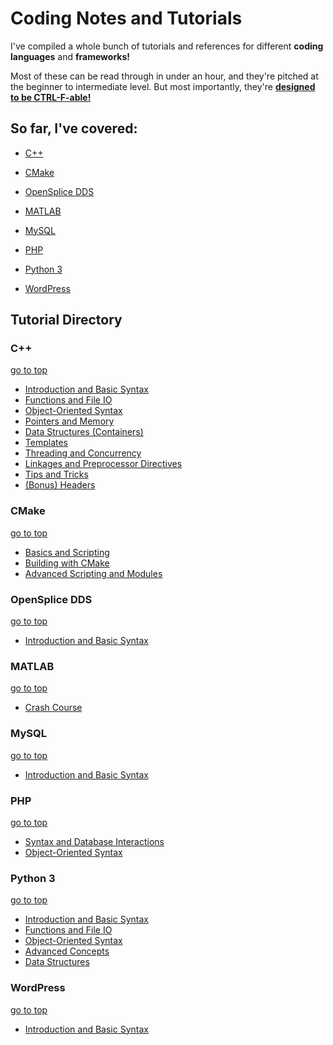 # Coding Notes and Tutorials

I've compiled a whole bunch of tutorials and references for different **coding languages** and **frameworks!** 



Most of these can be read through in under an hour, and they're pitched at the beginner to intermediate level. But most importantly, they're **<u>designed to be CTRL-F-able!</u>**

  



## So far, I've covered: <a name="top"></a>

- [C++](#C++)

- [CMake](#CMake)

- [OpenSplice DDS](#OpenSplice%20DDS)

- [MATLAB](#MATLAB)

- [MySQL](#MySQL)

- [PHP](#PHP)

- [Python 3](#Python%203)

- [WordPress](#WordPress)

  

## Tutorial Directory

### C++ <a name="C++"></a>

[go to top](#top)

- [Introduction and Basic Syntax](./C++/01%20C++%20-%20Introduction.md)
- [Functions and File IO](./C++/02%20C++%20-%20Functions%20and%20File%20IO.md)
- [Object-Oriented Syntax](./C++/03%20C++%20-%20Object-Oriented%20Syntax.md)
- [Pointers and Memory](./C++/04%20C++%20-%20Pointers%20and%20Memory.md)
- [Data Structures (Containers)](./C++/05%20C++%20-%20Data%20Structures%20(Containers).md)
- [Templates](./C++/06%20C++%20-%20Templates.md)
- [Threading and Concurrency](./C++/07%20C++%20-%20Threading%20and%20Concurrency.md)
- [Linkages and Preprocessor Directives](./C++/08%20C++%20-%20Linkages%20and%20Preprocessor%20Directives.md)
- [Tips and Tricks](./C++/09%20C++%20-%20Tips%20and%20Tricks.md)
- [(Bonus) Headers](./C++/Bonus%20Notes/BONUS%20C++%20-%20Headers.md)



### CMake <a name="CMake"></a>

[go to top](#top)

- [Basics and Scripting](./CMake/01%20CMake%20-%20Basics%20and%20Scripting.md)
- [Building with CMake](./CMake/02%20CMake%20-%20Building%20with%20CMake.md)
- [Advanced Scripting and Modules](./CMake/03%20CMake%20-%20Advanced%20Scripting%20and%20Modules.md)



### OpenSplice DDS <a name="OpenSplice DDS"></a>

[go to top](#top)

- [Introduction and Basic Syntax](./DDS/OpenSplice%20DDS%20(C++%20API)/01%20DDS%20-%20Introduction.md)



### MATLAB <a name="MATLAB"></a>

[go to top](#top)

- [Crash Course](./MATLAB/MATLAB%20Crash%20Course.md)



### MySQL <a name="MySQL"></a>

[go to top](#top)

- [Introduction and Basic Syntax](./MySQL/01%20MySQL%20-%20Introduction.md)



### PHP <a name="PHP"></a>

[go to top](#top)

- [Syntax and Database Interactions](./PHP/01%20PHP%20-%20Syntax%20and%20DB%20Interactions.md)
- [Object-Oriented Syntax](./PHP/02%20PHP%20-%20Object-Oriented%20Syntax.md)



### Python 3 <a name="Python 3"></a>

[go to top](#top)

- [Introduction and Basic Syntax](./Python%203/01%20Python%203%20-%20Introduction.md)
- [Functions and File IO](./Python%203/02%20Python%203%20-%20Functions%20and%20File%20IO.md)
- [Object-Oriented Syntax](./Python%203/03%20Python%203%20-%20Object-Oriented%20Syntax.md)
- [Advanced Concepts](./Python%203/04%20Python%203%20-%20Advanced%20Concepts.md)
- [Data Structures](./Python%203/05%20Python%203%20-%20Data%20Structures.md)



### WordPress <a name="WordPress"></a>

[go to top](#top)

- [Introduction and Basic Syntax](./WordPress/01%20WordPress%20-%20Introduction.md)

